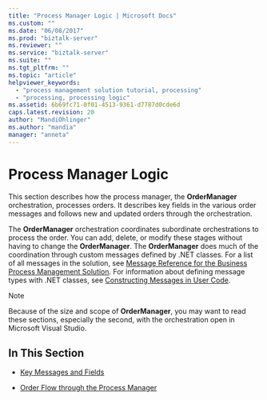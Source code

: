 ```yaml
---
title: "Process Manager Logic | Microsoft Docs"
ms.custom: ""
ms.date: "06/08/2017"
ms.prod: "biztalk-server"
ms.reviewer: ""
ms.service: "biztalk-server"
ms.suite: ""
ms.tgt_pltfrm: ""
ms.topic: "article"
helpviewer_keywords: 
  - "process management solution tutorial, processing"
  - "processing, processing logic"
ms.assetid: 6b69fc71-0f01-4513-9361-d7787d0cde6d
caps.latest.revision: 20
author: "MandiOhlinger"
ms.author: "mandia"
manager: "anneta"
---
```

# Process Manager Logic
This section describes how the process manager, the **OrderManager** orchestration, processes orders. It describes key fields in the various order messages and follows new and updated orders through the orchestration.  
  
 The **OrderManager** orchestration coordinates subordinate orchestrations to process the order. You can add, delete, or modify these stages without having to change the **OrderManager**. The **OrderManager** does much of the coordination through custom messages defined by .NET classes. For a list of all messages in the solution, see [Message Reference for the Business Process Management Solution](../core/message-reference-for-the-business-process-management-solution.md). For information about defining message types with .NET classes, see [Constructing Messages in User Code](../core/constructing-messages-in-user-code.md).  
  
> [!NOTE]
>  Because of the size and scope of **OrderManager**, you may want to read these sections, especially the second, with the orchestration open in Microsoft Visual Studio.  
  
## In This Section  
  
-   [Key Messages and Fields](../core/key-messages-and-fields.md)  
  
-   [Order Flow through the Process Manager](../core/order-flow-through-the-process-manager.md)